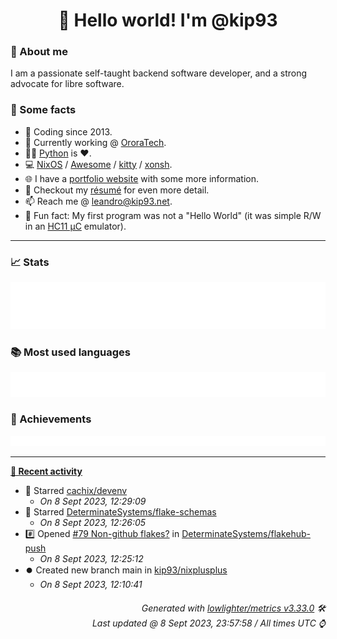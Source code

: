 <!-- README template, populated using this action:
     https://github.com/kip93/kip93/blob/main/.github/workflows/readme.yml. -->

<h1 align="center">👋 Hello world! I'm @kip93</h1> <!-- LOGIN => username -->

### 👤 About me

I am a passionate self-taught backend software developer, and a strong advocate for libre software.


### 💬 Some facts

* 📅 Coding since 2013.
* 💼 Currently working @ [OroraTech](https://ororatech.com/).
* 👨‍💻 [Python](https://github.com/search?q=user%3Akip93&l=python) is ❤️. <!-- LOGIN => username -->
* 💻 [NixOS](https://github.com/NixOS/) /
     [Awesome](https://github.com/awesomeWM/) /
     [kitty](https://github.com/kovidgoyal/kitty/) /
     [xonsh](https://github.com/xonsh/).
* 🌐 I have a [portfolio website](https://kip93.net/) with some more information.
* 📝 Checkout my [résumé](https://kip93.net/resume/) for even more detail.
* 📫 Reach me @ [leandro@kip93.net](mailto:leandro@kip93.net).
* 🎲 Fun fact: My first program was not a "Hello World" (it was simple R/W in an [HC11 µC](https://en.wikipedia.org/wiki/68HC11) emulator).


-----------------------------------------------------------------------------------------------------------------------


### 📈 Stats

![](./stats.svg)


### 📚 Most used languages <!-- by percentage, in decreasing order -->

![](./languages.svg)


### 🏅 Achievements

![](./achievements.svg)


-----------------------------------------------------------------------------------------------------------------------


**[📰 Recent activity](https://github.com/kip93)**
* 🌟 Starred [cachix/devenv](https://github.com/cachix/devenv)
  * *On 8 Sept 2023, 12:29:09*
* 🌟 Starred [DeterminateSystems/flake-schemas](https://github.com/DeterminateSystems/flake-schemas)
  * *On 8 Sept 2023, 12:26:05*
* #️⃣ Opened [#79 Non-github flakes?](https://github.com/DeterminateSystems/flakehub-push/issues/79) in [DeterminateSystems/flakehub-push](https://github.com/DeterminateSystems/flakehub-push)
  * *On 8 Sept 2023, 12:25:12*
* ⏺️ Created new branch main in [kip93/nixplusplus](https://github.com/kip93/nixplusplus)
  * *On 8 Sept 2023, 12:10:41*
 <!-- Last activity -->


<h6 align="right"><em>
    Generated with <a href="https://github.com/lowlighter/metrics/tree/latest/">lowlighter/metrics v3.33.0</a> 🛠️<br> <!-- VERSION => MAJOR.minor.patch -->
    Last updated @ 8 Sept 2023, 23:57:58 / All times UTC ⌚ <!-- meta.generated => DD/MM/YYYY, hh:mm -->
</em></h6>
